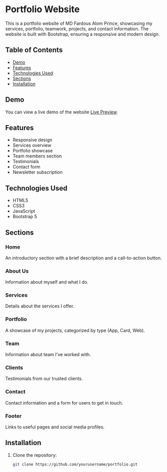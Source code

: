 # Portfolio Website

This is a portfolio website of MD Fardous Alom Prince, showcasing my services, portfolio, teamwork, projects, and contact information. The website is built with Bootstrap, ensuring a responsive and modern design.

## Table of Contents

- [Demo](#demo)
- [Features](#features)
- [Technologies Used](#technologies-used)
- [Sections](#sections)
- [Installation](#installation)

## Demo

You can view a live demo of the website [Live Preview](https://fardous-alom.github.io/).

## Features

- Responsive design
- Services overview
- Portfolio showcase
- Team members section
- Testimonials
- Contact form
- Newsletter subscription

## Technologies Used

- HTML5
- CSS3
- JavaScript
- Bootstrap 5

## Sections

### Home
An introductory section with a brief description and a call-to-action button.

### About Us
Information about myself and what I do.

### Services
Details about the services I offer.

### Portfolio
A showcase of my projects, categorized by type (App, Card, Web).

### Team
Information about team I've worked with.

### Clients
Testimonials from our trusted clients.

### Contact
Contact information and a form for users to get in touch.

### Footer
Links to useful pages and social media profiles.

## Installation

1. Clone the repository:
   ```bash
   git clone https://github.com/yourusername/portfolio.git
